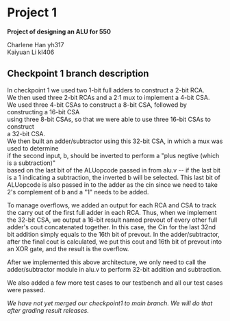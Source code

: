 # Project 1
**Project of designing an ALU for 550**

Charlene Han yh317  
Kaiyuan Li kl406  

## Checkpoint 1 branch description  
In checkpoint 1 we used two 1-bit full adders to construct a 2-bit RCA.  
We then used three 2-bit RCAs and a 2:1 mux to implement a 4-bit CSA.  
We used three 4-bit CSAs to construct a 8-bit CSA, followed by constructing a 16-bit CSA  
using three 8-bit CSAs, so that we were able to use three 16-bit CSAs to construct  
a 32-bit CSA.    
We then built an adder/subtractor using this 32-bit CSA, in which a mux was used to determine   
if the second input, b, should be inverted to perform a "plus negtive (which is a subtraction)"   
based on the last bit of the ALUopcode passed in from alu.v -- if the last bit is a 1 indicating 
a subtraction, the inverted b will be selected. This last bit of ALUopcode is also passed in to 
the adder as the cin since we need to take 2's complement of b and a "1" needs to be added.
  
To manage overflows, we added an output for each RCA and CSA to track the carry out of the first 
full adder in each RCA. Thus, when we implement the 32-bit CSA, we output a 16-bit result named prevout 
of every other full adder's cout concatenated together. In this case, the Cin for the last 32nd bit 
addition simply equals to the 16th bit of prevout. In the adder/subtractor, after the final cout is 
calculated, we put this cout and 16th bit of prevout into an XOR gate, and the result is the overflow.
  
After we implemented this above architecture, we only need to call the adder/subtractor 
module in alu.v to perform 32-bit addition and subtraction.
  
We also added a few more test cases to our testbench and all our test cases were passed.
  
*We have not yet merged our checkpoint1 to main branch. We will do that after grading result releases.*
